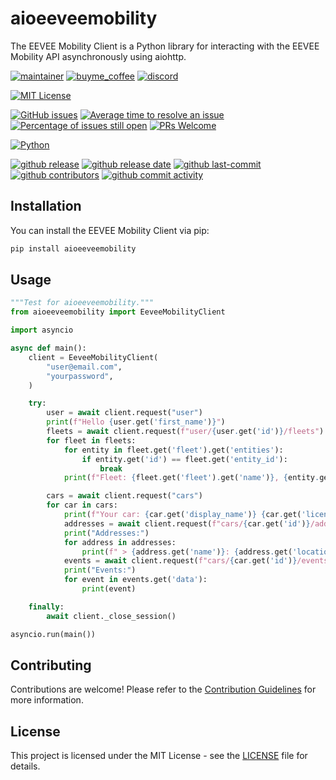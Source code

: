 # aioeeveemobility

The EEVEE Mobility Client is a Python library for interacting with the EEVEE Mobility API asynchronously using aiohttp.

[![maintainer](https://img.shields.io/badge/maintainer-Geert%20Meersman-green?style=for-the-badge&logo=github)](https://github.com/geertmeersman)
[![buyme_coffee](https://img.shields.io/badge/Buy%20me%20an%20Omer-donate-yellow?style=for-the-badge&logo=buymeacoffee)](https://www.buymeacoffee.com/geertmeersman)
[![discord](https://img.shields.io/discord/1094198226493636638?style=for-the-badge&logo=discord)](https://discord.gg/s8JNwREmxV)

[![MIT License](https://img.shields.io/github/license/geertmeersman/aioeeveemobility?style=flat-square)](https://github.com/geertmeersman/aioeeveemobility/blob/master/LICENSE)

[![GitHub issues](https://img.shields.io/github/issues/geertmeersman/aioeeveemobility)](https://github.com/geertmeersman/aioeeveemobility/issues)
[![Average time to resolve an issue](http://isitmaintained.com/badge/resolution/geertmeersman/aioeeveemobility.svg)](http://isitmaintained.com/project/geertmeersman/aioeeveemobility)
[![Percentage of issues still open](http://isitmaintained.com/badge/open/geertmeersman/aioeeveemobility.svg)](http://isitmaintained.com/project/geertmeersman/aioeeveemobility)
[![PRs Welcome](https://img.shields.io/badge/PRs-Welcome-brightgreen.svg)](https://github.com/geertmeersman/aioeeveemobility/pulls)

[![Python](https://img.shields.io/badge/Python-FFD43B?logo=python)](https://github.com/geertmeersman/aioeeveemobility/search?l=python)

[![github release](https://img.shields.io/github/v/release/geertmeersman/aioeeveemobility?logo=github)](https://github.com/geertmeersman/aioeeveemobility/releases)
[![github release date](https://img.shields.io/github/release-date/geertmeersman/aioeeveemobility)](https://github.com/geertmeersman/aioeeveemobility/releases)
[![github last-commit](https://img.shields.io/github/last-commit/geertmeersman/aioeeveemobility)](https://github.com/geertmeersman/aioeeveemobility/commits)
[![github contributors](https://img.shields.io/github/contributors/geertmeersman/aioeeveemobility)](https://github.com/geertmeersman/aioeeveemobility/graphs/contributors)
[![github commit activity](https://img.shields.io/github/commit-activity/y/geertmeersman/aioeeveemobility?logo=github)](https://github.com/geertmeersman/aioeeveemobility/commits/main)

## Installation

You can install the EEVEE Mobility Client via pip:

```bash
pip install aioeeveemobility
```

## Usage

```python
"""Test for aioeeveemobility."""
from aioeeveemobility import EeveeMobilityClient

import asyncio

async def main():
    client = EeveeMobilityClient(
        "user@email.com",
        "yourpassword",
    )

    try:
        user = await client.request("user")
        print(f"Hello {user.get('first_name')}")
        fleets = await client.request(f"user/{user.get('id')}/fleets")
        for fleet in fleets:
            for entity in fleet.get('fleet').get('entities'):
                if entity.get('id') == fleet.get('entity_id'):
                    break
            print(f"Fleet: {fleet.get('fleet').get('name')}, {entity.get('name')} | Payout rate: {fleet.get('payout_rate').get('rate')} {fleet.get('payout_rate').get('currency_code')} {fleet.get('payout_rate').get('suffix')}")

        cars = await client.request("cars")
        for car in cars:
            print(f"Your car: {car.get('display_name')} {car.get('license')}")
            addresses = await client.request(f"cars/{car.get('id')}/addresses")
            print("Addresses:")
            for address in addresses:
                print(f" > {address.get('name')}: {address.get('location')}")
            events = await client.request(f"cars/{car.get('id')}/events")
            print("Events:")
            for event in events.get('data'):
                print(event)

    finally:
        await client._close_session()

asyncio.run(main())
```

## Contributing

Contributions are welcome! Please refer to the [Contribution Guidelines](CONTRIBUTING.md) for more information.

## License

This project is licensed under the MIT License - see the [LICENSE](LICENSE) file for details.
